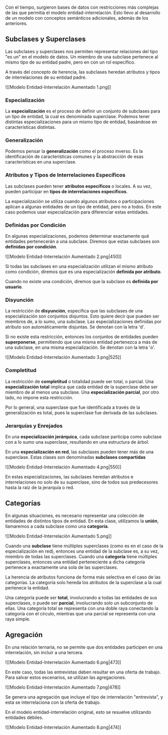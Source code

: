 Con el tiempo, surgieron bases de datos con restricciones más complejas de las que permitía el modelo entidad-interrelación. Esto llevo al desarrollo de un modelo con conceptos semánticos adicionales, además de los anteriores.

## Subclases y Superclases

Las subclases y superclases nos permiten representar relaciones del tipo "es un" en el modelo de datos. Un miembro de una subclase pertenece al mismo tipo de su entidad padre, pero en con un rol específico.

A través del concepto de herencia, las subclases heredan atributos y tipos de interrelaciones de su entidad padre.

![[Modelo Entidad-Interrelación Aumentado 1.png]]

### Especialización

La **especialización** es el proceso de definir un conjunto de subclases para un tipo de entidad, la cual es denominada superclase. Podemos tener distintas especializaciones para un mismo tipo de entidad, basándose en características distintas.

### Generalización

Podemos pensar la **generalización** como el proceso inverso. Es la identificación de características comunes y la abstracción de esas características en una superclase.

### Atributos y Tipos de Interrelaciones Específicos

Las subclases pueden tener **atributos específicos** o locales. A su vez, pueden participar en **tipos de interrelaciones específicos**.

La especialización se utiliza cuando algunos atributos o participaciones aplican a algunas entidades de un tipo de entidad, pero no a todos. En este caso podemos usar especialización para diferenciar estas entidades.

### Definidas por Condición

En algunas especializaciones, podemos determinar exactamente qué entidades pertenecerán a una subclase. Diremos que estas subclases son **definidas por condición**.

![[Modelo Entidad-Interrelación Aumentado 2.png|450]]

Si todas las subclases en una especialización utilizan el mismo atributo como condición, diremos que es una especialización **definida por atributo**.

Cuando no existe una condición, diremos que la subclase es **definida por usuario**.

### Disyunción

La restricción de **disyunción**, especifica que las subclases de una especialización son conjuntos disjuntos. Esto quiere decir que pueden ser miembros de, a lo sumo, una subclase. Las especializaciones definidas por atributo son automáticamente disjuntas. Se denotan con la letra 'd'.

Si no existe esta restricción, entonces los conjuntos de entidades pueden **superponerse**, permitiendo que una misma entidad pertenezca a más de una subclase, en una misma especialización. Se denotan con la letra 'o'.

![[Modelo Entidad-Interrelación Aumentado 3.png|525]]

### Completitud

La restricción de **completitud** o totalidad puede ser total, o parcial. Una **especialización total** implica que cada entidad de la superclase debe ser miembro de al menos una subclase. Una **especialización parcial**, por otro lado, no impone esta restricción.

Por lo general, una superclase que fue identificada a través de la generalización es total, pues la superclase fue derivada de las subclases.

### Jerarquías y Enrejados

En una **especialización jerárquica**, cada subclase participa como subclase con a lo sumo una superclase, resultando en una estructura de árbol.

En una **especialización en red**, las subclases pueden tener más de una superclase. Estas clases son denominadas **subclases compartidas**

![[Modelo Entidad-Interrelación Aumentado 4.png|550]]

En estas especializaciones, las subclases heredan atributos e interrelaciones no solo de su superclase, sino de todos sus predecesores hasta la raíz de la jerarquía o red.

## Categorías

En algunas situaciones, es necesario representar una colección de entidades de distintos tipos de entidad. En esta clase, utilizamos la **unión**, llamaremos a cada subclase como una **categoría**.

![[Modelo Entidad-Interrelación Aumentado 5.png]]

Cuando una **subclase** tiene múltiples superclases (como es en el caso de la especialización en red), entonces una entidad de la subclase es, a su vez, miembro de todas las superclases. Cuando una **categoría** tiene múltiples superclases, entonces una entidad perteneciente a dicha categoría pertenece a exactamente una sola de las superclases.

La herencia de atributos funciona de forma más selectiva en el caso de las categorías. La categoría solo hereda los atributos de la superclase a la cual pertenece la entidad.

Una categoría puede ser **total**, involucrando a todas las entidades de sus superclases, o puede ser **parcial**, involucrando solo un subconjunto de ellas. Una categoría total se representa con una doble raya conectando la categoría con el círculo, mientras que una parcial se representa con una raya simple.

## Agregación

En una relación ternaria, no se permite que dos entidades participen en una interrelación, sin incluir a una tercera.

![[Modelo Entidad-Interrelación Aumentado 6.png|473]]

En este caso, todas las entrevistas deben resultar en una oferta de trabajo. Para salvar estos escenarios, se utilizan las agregaciones.

![[Modelo Entidad-Interrelación Aumentado 7.png|478]]

Se genera una agregación que incluye el tipo de interrelación "entrevista", y esta se interrelaciona con la oferta de trabajo.

En el modelo entidad-interrelación original, esto se resuelve utilizando entidades débiles.

![[Modelo Entidad-Interrelación Aumentado 8.png|474]]
